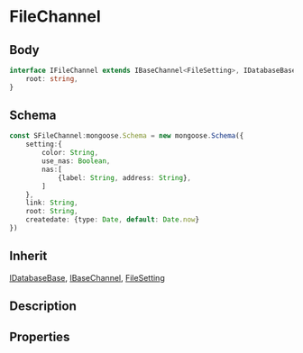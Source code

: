 # FileChannel

## Body

```typescript
interface IFileChannel extends IBaseChannel<FileSetting>, IDatabaseBase{
    root: string,
}
```

## Schema

```typescript
const SFileChannel:mongoose.Schema = new mongoose.Schema({
    setting:{
        color: String,
        use_nas: Boolean,
        nas:[
            {label: String, address: String},
        ]
    },
    link: String,
    root: String,
    createdate: {type: Date, default: Date.now}
})
```

## Inherit

[IDatabaseBase](./../../base/IDatabaseBase.md), [IBaseChannel](./../../base/IBaseChannel.md), [FileSetting](./FileSetting.md)

## Description

## Properties